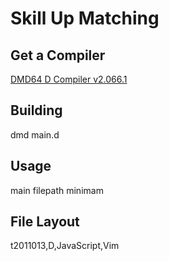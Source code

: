 Skill Up Matching
===

Get a Compiler
---

[DMD64 D Compiler v2.066.1](http://dlang.org/download.html)

Building
---
dmd main.d

Usage
---
main filepath minimam

File Layout
---
t2011013,D,JavaScript,Vim

